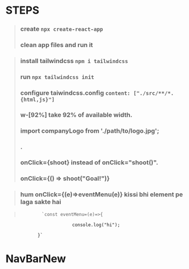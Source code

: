 # STEPS

> ### create `npx create-react-app`
> ### clean app files and run it

> ### install tailwindcss `npm i tailwindcss`
> ### run `npx tailwindcss init`
> ### configure taiwindcss.config  `content: ["./src/**/*.{html,js}"]`
> ### w-[92%] take 92% of available width.
> ### import companyLogo from './path/to/logo.jpg';
> ### <img src={companyLogo} alt=""/>.
> ### onClick={shoot}  instead of onClick="shoot()".
> ### onClick={() => shoot("Goal!")}

> ### hum onClick={(e)=>eventMenu(e)} kissi bhi element pe laga sakte hai


>             `const eventMenu=(e)=>{

                             console.log("hi");

                }`           
> 


# NavBarNew 
